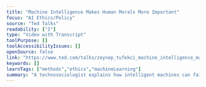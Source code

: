 ```yaml
---
title: "Machine Intelligence Makes Human Morals More Important"
focus: "AI Ethics/Policy"
source: "Ted Talks"
readability: ["I"]
type: "Video with Transcript"
toolPurpose: []
toolAccessibilityIssues: []
openSource: false
link: "https://www.ted.com/talks/zeynep_tufekci_machine_intelligence_makes_human_morals_more_important"
keywords: []
learnTags: ["methods","ethics","machineLearning"]
summary: "A technosociologist explains how intelligent machines can fail in unexpected ways that don't fit human error patterns, highlighting the importance of human ethics in machine learning development. "
---
```


